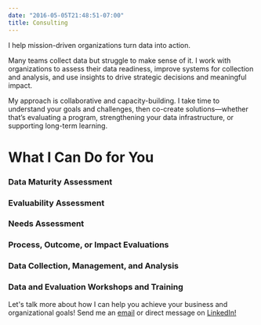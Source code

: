 ```yaml
---
date: "2016-05-05T21:48:51-07:00"
title: Consulting
---
```


I help mission-driven organizations turn data into action.

Many teams collect data but struggle to make sense of it. I work with organizations to assess their data readiness, improve systems for collection and analysis, and use insights to drive strategic decisions and meaningful impact.

My approach is collaborative and capacity-building. I take time to understand your goals and challenges, then co-create solutions—whether that’s evaluating a program, strengthening your data infrastructure, or supporting long-term learning.

# What I Can Do for You

### Data Maturity Assessment


### Evaluability Assessment


### Needs Assessment


### Process, Outcome, or Impact Evaluations


### Data Collection, Management, and Analysis


### Data and Evaluation Workshops and Training

Let's talk more about how I can help you achieve your business and organizational goals! Send me an [email](mailto:av.espinoza@outlook.com) or direct message on <a href="https://www.linkedin.com/in/alberto-espinoza-es/" target="_blank">LinkedIn!</a>

